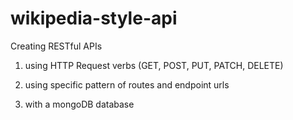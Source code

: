 # wikipedia-style-api
Creating RESTful APIs

1. using HTTP Request verbs
(GET, POST, PUT, PATCH, DELETE)

2. using specific pattern of routes and endpoint urls

3. with a mongoDB database
